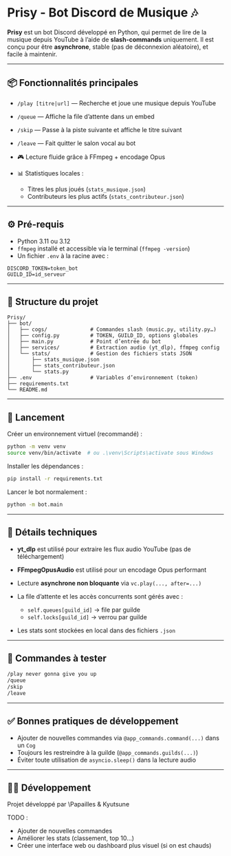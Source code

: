 # Prisy - Bot Discord de Musique 🎶

**Prisy** est un bot Discord développé en Python, qui permet de lire de la musique depuis YouTube à l’aide de **slash-commands** uniquement.
Il est conçu pour être **asynchrone**, stable (pas de déconnexion aléatoire), et facile à maintenir.

---

## 📦 Fonctionnalités principales

* `/play [titre|url]` — Recherche et joue une musique depuis YouTube
* `/queue` — Affiche la file d’attente dans un embed
* `/skip` — Passe à la piste suivante et affiche le titre suivant
* `/leave` — Fait quitter le salon vocal au bot
* 🎮 Lecture fluide grâce à FFmpeg + encodage Opus
* 📊 Statistiques locales :

  * Titres les plus joués (`stats_musique.json`)
  * Contributeurs les plus actifs (`stats_contributeur.json`)

---

## ⚙️ Pré-requis

* Python 3.11 ou 3.12
* `ffmpeg` installé et accessible via le terminal (`ffmpeg -version`)
* Un fichier `.env` à la racine avec :

```
DISCORD_TOKEN=token_bot
GUILD_ID=id_serveur
```

---

## 🏐 Structure du projet

```
Prisy/
├── bot/
│   ├── cogs/              # Commandes slash (music.py, utility.py…)
│   ├── config.py          # TOKEN, GUILD_ID, options globales
│   ├── main.py            # Point d’entrée du bot
│   ├── services/          # Extraction audio (yt_dlp), ffmpeg config
│   └── stats/             # Gestion des fichiers stats JSON
│       ├── stats_musique.json
│       ├── stats_contributeur.json
│       └── stats.py
├── .env                   # Variables d’environnement (token)
├── requirements.txt
└── README.md
```

---

## 🚀 Lancement

Créer un environnement virtuel (recommandé) :

```bash
python -m venv venv
source venv/bin/activate  # ou .\venv\Scripts\activate sous Windows
```

Installer les dépendances :

```bash
pip install -r requirements.txt
```

Lancer le bot normalement :

```bash
python -m bot.main
```

---

## 🧠 Détails techniques

* **yt\_dlp** est utilisé pour extraire les flux audio YouTube (pas de téléchargement)
* **FFmpegOpusAudio** est utilisé pour un encodage Opus performant
* Lecture **asynchrone non bloquante** via `vc.play(..., after=...)`
* La file d’attente et les accès concurrents sont gérés avec :

  * `self.queues[guild_id]` → file par guilde
  * `self.locks[guild_id]` → verrou par guilde
* Les stats sont stockées en local dans des fichiers `.json`

---

## 🦖 Commandes à tester

```bash
/play never gonna give you up
/queue
/skip
/leave
```

---

## ✅ Bonnes pratiques de développement

* Ajouter de nouvelles commandes via `@app_commands.command(...)` dans un `Cog`
* Toujours les restreindre à la guilde (`@app_commands.guilds(...)`)
* Éviter toute utilisation de `asyncio.sleep()` dans la lecture audio

---

## 👨‍💻 Développement

Projet développé par \Papailles & Kyutsune

TODO : 

* Ajouter de nouvelles commandes
* Améliorer les stats (classement, top 10…)
* Créer une interface web ou dashboard plus visuel (si on est chauds)
